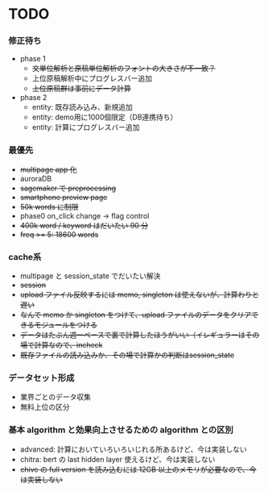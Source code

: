 # TODO

### 修正待ち
- phase 1
    - ~~文単位解析と原稿単位解析のフォントの大きさが不一致？~~
    - 上位原稿解析中にプログレスバー追加
    - ~~上位原稿群は事前にデータ計算~~
- phase 2
    - entity: 既存読み込み、新規追加
    - entity: demo用に1000個限定（DB連携待ち）
    - entity: 計算にプログレスバー追加

### 最優先
- ~~multipage app 化~~
- auroraDB
- ~~sagemaker で preprocessing~~
- ~~smartphone preview page~~
- ~~50k words に制限~~
- phase0 on_click change -> flag control
- ~~400k word / keyword はだいたい 90 分~~
- ~~freq >= 5: 18600 words~~

### cache系
- multipage と session_state でだいたい解決 
- ~~session~~
- ~~upload ファイル反映するには memo, singleton は使えないが、計算わりと遅い~~
- ~~なんで memo か singleton をつけて、upload ファイルのデータをクリアできるモジュールをつける~~
- ~~データはたぶん週一ペースで裏で計算したほうがいい（イレギュラーはその場で計算なので、incheck~~
- ~~既存ファイルの読み込みか、その場で計算かの判断はsession_state~~

### データセット形成
- 業界ごとのデータ収集
- 無料上位の区分

### 基本 algorithm と効果向上させるための algorithm との区別
- advanced: 計算においていろいろいじれる所あるけど、今は実装しない
- chitra: bert の last hidden layer 使えるけど、今は実装しない
- ~~chive の full version を読み込むには 12GB 以上のメモリが必要なので、今は実装しない~~